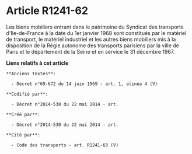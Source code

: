 # Article R1241-62

Les biens mobiliers entrant dans le patrimoine du Syndicat des transports d'Ile-de-France à la date du 1er janvier 1968 sont
constitués par le matériel de transport, le matériel industriel et les autres biens mobiliers mis à la disposition de la
Régie autonome des transports parisiens par la ville de Paris et le département de la Seine et en service le 31 décembre
1967.

**Liens relatifs à cet article**

	**Anciens textes**:

	  - Décret n°69-672 du 14 juin 1969 - art. 1, alinéa 4 (V)

	**Codifié par**:

	  - Décret n°2014-530 du 22 mai 2014 - art.

	**Créé par**:

	  - Décret n°2014-530 du 22 mai 2014 - art.

	**Cité par**:

	  - Code des transports - art. R1241-63 (V)
